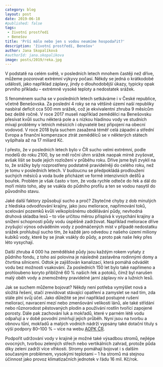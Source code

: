 ```yaml
---
category: blog
layout: post
date: 2019-06-18
#published: false
tags: 
 - životní prostředí 
 - Benešov
title: 'Prší málo nebo jen s vodou neumíme hospodařit?'
description: 'životní prostředí, Benešov'
author: Jana Skopalíková
#authorId: jana.skopalikova
image: posts/2019/reka.jpg
---
```

V podstatě na celém světě, v posledních letech mnohem častěji než dříve, můžeme pozorovat extrémní výkyvy počasí. Někdy se jedná o krátkodobé události, jako například záplavy, jindy o dlouhodobější úkazy, typicky opak prvního příkladu – extrémně vysoké teploty a nedostatek srážek.

S fenoménem sucha se v posledních letech setkáváme i v České republice, včetně Benešovska. Za poslední 4 roky se na většině území naší republiky nasbíral deficit cca 500 mm srážek, což je ekvivalentní zhruba 9 měsícům bez deště ročně. V roce 2017 museli například zemědělci na Benešovsku přesívat kvůli suchu některá pole a s nízkou hladinou vody ve studních mívají problémy v letních měsících i obyvatelé bez připojení na obecní vodovod. V roce 2018 byla suchem zasažená téměř celá západní a střední Evropa a finanční kompenzace ztrát zemědělců se v některých státech vyšplhala až na 17 miliard Kč.

I přesto, že v posledních letech bylo v ČR sucho velmi extrémní, podle modelů do roku 2100, by se měl roční úhrn srážek naopak mírně zvyšovat, avšak lišit se bude jejich rozložení v průběhu roku. Dříve jsme byli zvyklí na to, že srážky byly rozprostřeny podstatně pravidelněji do celého roku, než je tomu v posledních letech. V budoucnu se předpokládá prodloužení suchých měsíců a voda bude přicházet ve formě intenzivních dešťů a bouřek. Problém je však často v tom, že voda rychle odteče do řek a dál do moří místo toho, aby se vsákla do půdního profilu a ten se vodou nasytil do původního stavu.

Jaké další faktory způsobují sucho a proč? Zbytečné chyby z dob minulých z hlediska odvodňování krajiny, jako jsou meliorace, napřimování toků, scelování pozemků kvůli velkoplošnému obdělávání půdy, nevhodná druhová skladba lesů – to vše určitou měrou přispívá k vysychání krajiny a snížení schopnosti půdy vodu úspěšně zadržovat. Například meliorace dříve zvyšující výnos odváděním vody z podmáčených míst v případě nedostatku srážek prohlubují sucho tím, že každé jaro odvedou z našeho území miliony kubíků vody, které by se jinak vsákly do půdy, a proto pak naše řeky přes léto vysychají.

Další zhruba 4 000 ha zemědělské půdy jsou každým rokem vyňaty z půdního fondu, z toho asi polovina je následně zastavěna rodinnými domy a čtvrtina silnicemi. Odtok je zajišťován kanalizací, která pomáhá odvádět vodu bez možnosti vsakování. Za posledních 150 let bylo také napřímeno a prohloubeno koryto přibližně 60 % našich řek a potoků, čímž byl narušen malý oběh vody a znemožněny pravidelné jarní záplavy niv a lužních lesů.

Jak se suchem můžeme bojovat? Někdy není potřeba vymýšlet nová a složitá řešení, stačí zrevidovat stávající opatření a zamyslet se nad tím, zda stále plní svůj účel. Jako důležité se jeví například postupné rušení meliorací, navracení mezí nebo zmenšování velikosti lánů, ale také střídání nebo různorodost pěstovaných plodin a používání rostlin tvořící zapojené porosty. Dále pak zachování luk a mokřadů, které v parném létě vodu odpařují a v době povodní zmírňují jejich průběh. Nyní jsou na tvorbu a obnovu tůní, mokřadů a malých vodních nádrží vypsány také dotační tituly s výší podpory 80–100 % – více na webu [AOPK ČR](http://www.dotace.nature.cz).

Podpořit udržování vody v krajině je možné také výsadbou stromů, nejlépe ovocných, tvorbou zelených střech nebo vertikálních zahrad, protože půda díky zeleni zadrží více vlhkosti. Stromy pomáhají bojovat i s dalším současným problémem, vysokými teplotami – 1 ha stromů má stejnou účinnost jako provoz klimatizačních jednotek v řádu 16 mil. Kč/rok.

